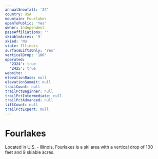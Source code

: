 ```yaml
---
annualSnowfall: '24'
country: USA
mountain: Fourlakes
openToPublic: 'Yes'
owner: Independent
passAffiliations: ''
skiableAcres: '9'
skied: 'No'
state: Illinois
surfaceLiftsOnly: 'Yes'
verticalDrop: '100'
operated:
  '2324': true
  '2425': true
website: ''
elevationBase: null
elevationSummit: null
trailCount: null
trailPctBeginner: null
trailPctIntermediate: null
trailPctAdvanced: null
liftCount: null
trailPctExpert: null
---
```



# Fourlakes

Located in U.S. - Illinois, Fourlakes is a ski area with a vertical drop of 100 feet and 9 skiable acres.
